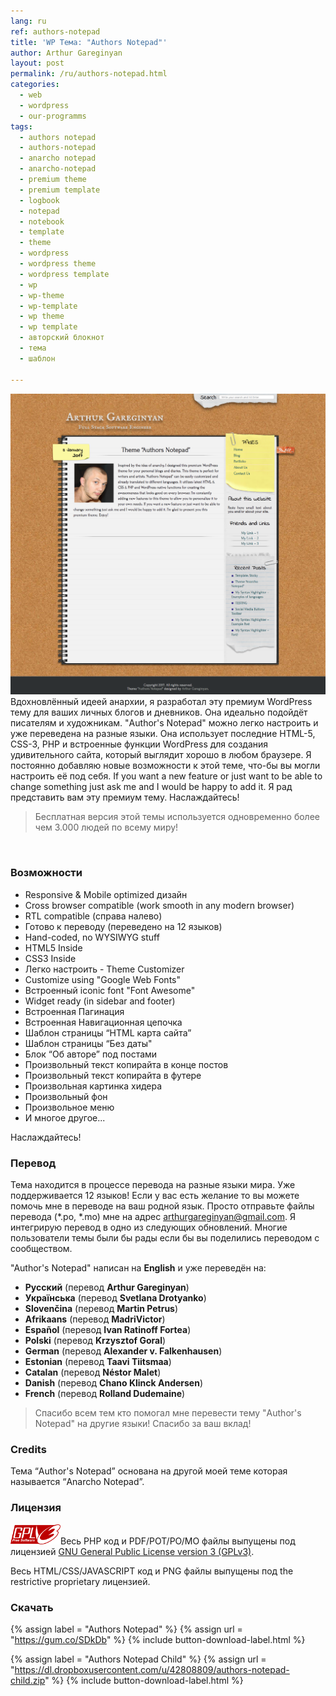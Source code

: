 ```yaml
---
lang: ru
ref: authors-notepad
title: 'WP Тема: "Authors Notepad"'
author: Arthur Gareginyan
layout: post
permalink: /ru/authors-notepad.html
categories:
  - web
  - wordpress
  - our-programms
tags:
  - authors notepad
  - authors-notepad
  - anarcho notepad
  - anarcho-notepad
  - premium theme
  - premium template
  - logbook
  - notepad
  - notebook
  - template
  - theme
  - wordpress
  - wordpress theme
  - wordpress template
  - wp
  - wp-theme
  - wp-template
  - wp theme
  - wp template
  - авторский блокнот
  - тема
  - шаблон

---
```


![WP Theme Authors Notepad](/images/projects/authors-notepad/preview.png)
Вдохновлённый идеей анархии, я разработал эту премиум WordPress тему для ваших личных блогов и дневников. Она идеально подойдёт писателям и художникам. "Author's Notepad" можно легко настроить и уже переведена на разные языки. Она использует последние HTML-5, CSS-3, PHP и встроенные функции WordPress для создания удивительного сайта, который выглядит хорошо в любом браузере. Я постоянно добавляю новые возможности к этой теме, что-бы вы могли настроить её под себя. If you want a new feature or just want to be able to change something just ask me and I would be happy to add it. Я рад представить вам эту премиум тему. Наслаждайтесь!

>Бесплатная версия этой темы используется одновременно более чем 3.000 людей по всему миру!

<br>


### Возможности

* Responsive & Mobile optimized дизайн
* Cross browser compatible (work smooth in any modern browser)
* RTL compatible (справа налево)
* Готово к переводу (переведено на 12 языков)
* Hand-coded, no WYSIWYG stuff
* HTML5 Inside
* CSS3 Inside
* Легко настроить - Theme Customizer
* Customize using "Google Web Fonts"
* Встроенный iconic font "Font Awesome"
* Widget ready (in sidebar and footer)
* Встроенная Пагинация
* Встроенная Навигационная цепочка
* Шаблон страницы “HTML карта сайта”
* Шаблон страницы “Без даты"
* Блок “Об авторе” под постами
* Произвольный текст копирайта в конце постов
* Произвольный текст копирайта в футере
* Произвольная картинка хидера
* Произвольный фон
* Произвольное меню
* И многое другое...
 
Наслаждайтесь!


### Перевод

Тема находится в процессе перевода на разные языки мира. Уже поддерживается 12 языков! Если у вас есть желание то вы можете помочь мне в переводе на ваш родной язык. Просто отправьте файлы перевода (*.po, *.mo) мне на адрес arthurgareginyan@gmail.com. Я интегрирую перевод в одно из следующих обновлений. Многие пользователи темы были бы рады если бы вы поделились переводом с сообществом.

"Author's Notepad" написан на **English** и уже переведён на:

* **Русский** (перевод **Arthur Gareginyan**)
* **Українська** (перевод **Svetlana Drotyanko**)
* **Slovenčina** (перевод **Martin Petrus**)
* **Afrikaans** (перевод **MadriVictor**)
* **Español** (перевод **Ivan Ratinoff Fortea**)
* **Polski** (перевод **Krzysztof Goral**)
* **German** (перевод **Alexander v. Falkenhausen**)
* **Estonian** (перевод **Taavi Tiitsmaa**)
* **Catalan** (перевод **Néstor Malet**)
* **Danish** (перевод **Chano Klinck Andersen**)
* **French** (перевод **Rolland Dudemaine**)

>Спасибо всем тем кто помогал мне перевести тему "Author's Notepad" на другие языки! Спасибо за ваш вклад!


### Credits

Тема “Author's Notepad” основана на другой моей теме которая называется “Anarcho Notepad”.


### Лицензия

<img src="/images/gplv3.png" alt="gplv3" width="80" class="alignleft" style="border:none;" />Весь PHP код и PDF/POT/PO/MO файлы выпущены под лицензией [GNU General Public License version 3 (GPLv3)](http://www.gnu.org/licenses/gpl-3.0.html).

Весь HTML/CSS/JAVASCRIPT код и PNG файлы выпущены под the restrictive proprietary лицензией.


### Скачать

{% assign label = "Authors Notepad" %}
{% assign url = "https://gum.co/SDkDb" %}
{% include button-download-label.html %}

{% assign label = "Authors Notepad Child" %}
{% assign url = "https://dl.dropboxusercontent.com/u/42808809/authors-notepad-child.zip" %}
{% include button-download-label.html %}
